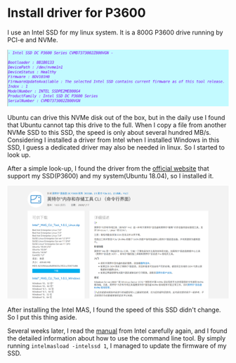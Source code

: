 # Install driver for P3600

I use an Intel SSD for my linux system. It is a 800G P3600 drive running by PCI-e and NVMe.

![ssd-info](SSD-info.png)

Ubuntu can drive this NVMe disk out of the box, but in the daily use I found that Ubuntu cannot tap this drive to the full. When I copy a file from another NVMe SSD to this SSD, the speed is only about several hundred MB/s. Considering I installed a driver from Intel when I installed Windows in this SSD, I guess a dedicated driver may also be needed in linux. So I started to look up.

After a simple look-up, I found the driver from the [official website](https://downloadcenter.intel.com/zh-cn/download/29337/-CLI-?product=80999) that support my SSD(P3600) and my system(Ubuntu 18.04), so I installed it.

![driver-download](driver-download.png)

After installing the Intel MAS, I found the speed of this SSD didn't change. So I put this thing aside. 

Several weeks later, I read the [manual](https://downloadmirror.intel.com/29337/eng/Intel_Memory_And_Storage_Tool_User%20Guide-Public-342245-001US.pdf) from Intel carefully again, and I found the detailed information about how to use the command line tool. By simply running ``intelmasload -intelssd 1``, I managed to update the firmware of my SSD. 